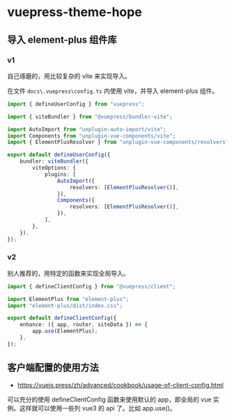 # vuepress-theme-hope

## 导入 element-plus 组件库

### v1

自己琢磨的，用比较复杂的 vite 来实现导入。

在文件 `docs\.vuepress\config.ts` 内使用 vite，并导入 element-plus 组件。

```ts
import { defineUserConfig } from "vuepress";

import { viteBundler } from "@vuepress/bundler-vite";

import AutoImport from "unplugin-auto-import/vite";
import Components from "unplugin-vue-components/vite";
import { ElementPlusResolver } from "unplugin-vue-components/resolvers";

export default defineUserConfig({
	bundler: viteBundler({
		viteOptions: {
			plugins: [
				AutoImport({
					resolvers: [ElementPlusResolver()],
				}),
				Components({
					resolvers: [ElementPlusResolver()],
				}),
			],
		},
	}),
});
```

### v2

别人推荐的，用特定的函数来实现全局导入。

```ts
import { defineClientConfig } from "@vuepress/client";

import ElementPlus from "element-plus";
import "element-plus/dist/index.css";

export default defineClientConfig({
	enhance: ({ app, router, siteData }) => {
		app.use(ElementPlus);
	},
});
```

## 客户端配置的使用方法

- https://vuejs.press/zh/advanced/cookbook/usage-of-client-config.html

可以充分的使用 defineClientConfig 函数来使用默认的 app，即全局的 vue 实例。这样就可以使用一些列 vue3 的 api 了。比如 app.use()。
